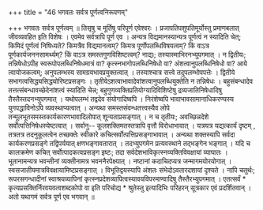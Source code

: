 +++
title = "46 भगवतः सर्वत्र पूर्णत्वनिरूपणम्"

+++
भगवतः सर्वत्र पूर्णत्वम् ॥ तिसृषु च मूर्तिषु परिपूर्ण एवेश्वरः । प्रजापतिपशुपतिमूर्योस्तु प्रमाणबलात् जीवव्यवहित इति विशेषः । एवमेव सर्वत्रापि पूर्ण एव । अन्यत्र विद्यमानस्यान्यत्र पूर्णत्वं न स्यादिति चेत्; किमिदं पूर्णत्वं निषिध्यते? किमत्रैव विद्यमानत्वम्? किमत्र पूर्णोपलब्धिविषयत्वम्? किं वाऽत्र पूर्णकार्यजननसामर्थ्यम्? किं वाऽत्र समस्तगुणविशिष्टत्वम्? नाद्यः; तस्यास्माभिरनभ्युपगमात् । न द्वितीयः; तन्निषेधोऽपीह स्वरूपोपलब्धिनिषेधमात्रं वा? कृत्स्नभागोपलब्धिनिषेधो वा? अंशत्वानुपलब्धिनिषेधो वा? आये त्वायोजकत्वम्; अनुपलम्भस्य सामग्रयभावप्रयुक्तत्वात् । तस्याश्चात्र सत्त्वे तदुपलम्भोपपत्तेः । द्वितीये सभागत्वसिद्ध्यसिद्ध्योरिष्टप्रसङ्गः । तृतीयेऽशत्वाभावादेवांशत्वानुपलब्धियुक्तेति न तन्निषेधः । बहुसंबन्धादेव तत्तत्संबन्धावच्छेदेनांशत्वं स्यादिति चेन्न; बहुगुणव्यक्तिप्रतियोग्यादिविशिष्टेषु द्रव्यजातिनिषेधादिषु तैस्तैस्तदनभ्युपगमात् । यथोपलम्भं तद्वदेव संयोगादिष्वपि । निरंशेष्वपि भावाभावसामानाधिकरण्यस्य युगपद्धाविनोऽपि व्यवस्थाप्यत्वात् । अन्यथा समस्तसंवन्धतत्त्वस्यैव लोपे तन्मूलभूतसमस्तकार्यकारणभावादिलोपात् शून्यताप्रसङ्गात् । न च तृतीयः; अवच्छिन्नदेशे सर्वोत्पत्तिनिषेधस्येष्टत्वात् । सर्वानु-- कूलशक्तिमतस्तत्रापि वृत्तौ विरोधाभावात् । यत्रयत्र यद्यत्कार्यं दृष्टम् , तत्रतत्र तदनुकूलत्वेन तच्छक्तेः स्वीकारे कचित्सर्वोत्पत्तिप्रसङ्गाभावात् । अन्यथा शक्तस्यापि सर्वदा कार्यकरणप्रसङ्गे तद्विपर्ययात् क्षणभङ्गावतारात् । तदभ्युपगमेन प्रत्यवस्थाने तद्भङ्गेन भङ्गात् । यदि च कालक्रमेण कचित् सर्वोत्पादकत्वप्रसङ्ग इष्टः; तदा सर्वदेशभाविकृत्स्नव्यक्तिविवक्षायां व्याघातः । भूतानामन्यत्र भवन्तीनां व्यक्तीनामत्र भवननैरपेक्ष्यात् । नष्टानां कदाचिदप्यत्र जन्मागमयोरयोगात् । स्वसजातीयमात्रविवक्षायामिष्टप्रसङ्गात् । विभूतिद्वयस्यापि अंशतः संभेदोऽवतारदशायां दृश्यते । नापि चतुर्थः; रूपरसगन्धादीनां स्वाश्रयव्यापिनां कृत्स्नप्रदेशव्यापित्वस्यावयविपरमाण्वादिषु तैस्तैरभ्युपगमात् । एतत्सर्वं \* कृत्यप्रसक्तिर्निरवयवत्वशब्दकोपो वा इति परिचोद्य \* श्रुतेस्तु इत्यादिभिः परिहरन् सूत्रकार एवं प्रदर्शितवान् । अतो यथागमं सर्वत्र पूर्ण एव भगवान् ॥